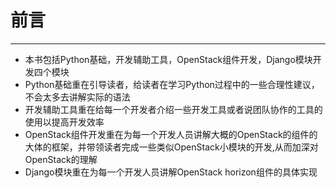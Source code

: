 # 前言

---

* 本书包括Python基础，开发辅助工具，OpenStack组件开发，Django模块开发四个模块
* Python基础重在引导读者，给读者在学习Python过程中的一些合理性建议，不会太多去讲解实际的语法
* 开发辅助工具重在给每一个开发者介绍一些开发工具或者说团队协作的工具的使用以提高开发效率
* OpenStack组件开发重在为每一个开发人员讲解大概的OpenStack的组件的大体的框架，并带领读者完成一些类似OpenStack小模块的开发,从而加深对OpenStack的理解
* Django模块重在为每一个开发人员讲解OpenStack horizon组件的具体实现



